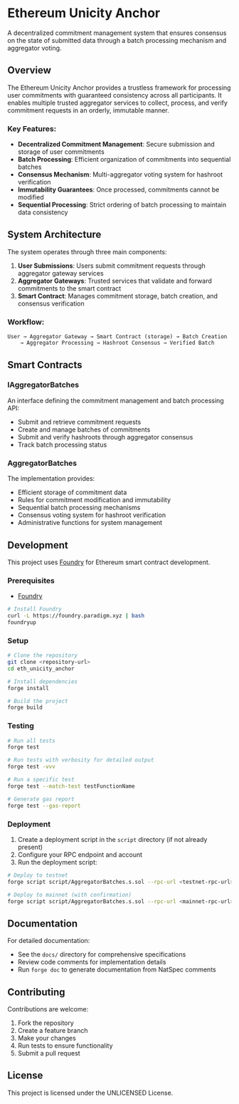 # Ethereum Unicity Anchor

A decentralized commitment management system that ensures consensus on the state of submitted data through a batch processing mechanism and aggregator voting.

## Overview

The Ethereum Unicity Anchor provides a trustless framework for processing user commitments with guaranteed consistency across all participants. It enables multiple trusted aggregator services to collect, process, and verify commitment requests in an orderly, immutable manner.

### Key Features:

- **Decentralized Commitment Management**: Secure submission and storage of user commitments
- **Batch Processing**: Efficient organization of commitments into sequential batches
- **Consensus Mechanism**: Multi-aggregator voting system for hashroot verification
- **Immutability Guarantees**: Once processed, commitments cannot be modified
- **Sequential Processing**: Strict ordering of batch processing to maintain data consistency

## System Architecture

The system operates through three main components:

1. **User Submissions**: Users submit commitment requests through aggregator gateway services
2. **Aggregator Gateways**: Trusted services that validate and forward commitments to the smart contract
3. **Smart Contract**: Manages commitment storage, batch creation, and consensus verification

### Workflow:

```
User → Aggregator Gateway → Smart Contract (storage) → Batch Creation 
    → Aggregator Processing → Hashroot Consensus → Verified Batch
```

## Smart Contracts

### IAggregatorBatches

An interface defining the commitment management and batch processing API:

- Submit and retrieve commitment requests
- Create and manage batches of commitments
- Submit and verify hashroots through aggregator consensus
- Track batch processing status

### AggregatorBatches

The implementation provides:

- Efficient storage of commitment data
- Rules for commitment modification and immutability
- Sequential batch processing mechanisms
- Consensus voting system for hashroot verification
- Administrative functions for system management

## Development

This project uses [Foundry](https://book.getfoundry.sh/) for Ethereum smart contract development.

### Prerequisites

- [Foundry](https://book.getfoundry.sh/getting-started/installation.html)

```bash
# Install Foundry
curl -L https://foundry.paradigm.xyz | bash
foundryup
```

### Setup

```bash
# Clone the repository
git clone <repository-url>
cd eth_unicity_anchor

# Install dependencies
forge install

# Build the project
forge build
```

### Testing

```bash
# Run all tests
forge test

# Run tests with verbosity for detailed output
forge test -vvv

# Run a specific test
forge test --match-test testFunctionName

# Generate gas report
forge test --gas-report
```

### Deployment

1. Create a deployment script in the `script` directory (if not already present)
2. Configure your RPC endpoint and account
3. Run the deployment script:

```bash
# Deploy to testnet
forge script script/AggregatorBatches.s.sol --rpc-url <testnet-rpc-url> --private-key <your-private-key> --broadcast

# Deploy to mainnet (with confirmation)
forge script script/AggregatorBatches.s.sol --rpc-url <mainnet-rpc-url> --private-key <your-private-key> --broadcast --verify
```

## Documentation

For detailed documentation:
- See the `docs/` directory for comprehensive specifications
- Review code comments for implementation details
- Run `forge doc` to generate documentation from NatSpec comments

## Contributing

Contributions are welcome:
1. Fork the repository
2. Create a feature branch
3. Make your changes
4. Run tests to ensure functionality
5. Submit a pull request

## License

This project is licensed under the UNLICENSED License.
